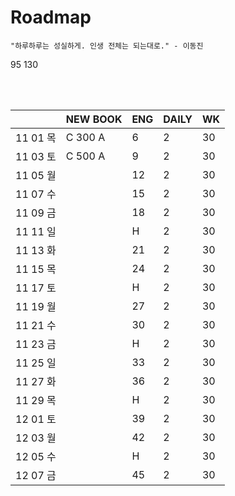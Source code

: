 # Roadmap

```
"하루하루는 성실하게. 인생 전체는 되는대로." - 이동진
```

95 130

<br><br>

|          | NEW BOOK | ENG  | DAILY | WK   |
| -------- | -------- | ---- | ----- | ---- |
| 11 01 목 | C 300 A  | 6    | 2     | 30   |
| 11 03 토 | C 500 A  | 9    | 2     | 30   |
| 11 05 월 |          | 12   | 2     | 30   |
| 11 07 수 |          | 15   | 2     | 30   |
| 11 09 금 |          | 18   | 2     | 30   |
| 11 11 일 |          | H    | 2     | 30   |
| 11 13 화 |          | 21   | 2     | 30   |
| 11 15 목 |          | 24   | 2     | 30   |
| 11 17 토 |          | H    | 2     | 30   |
| 11 19 월 |          | 27   | 2     | 30   |
| 11 21 수 |          | 30   | 2     | 30   |
| 11 23 금 |          | H    | 2     | 30   |
| 11 25 일 |          | 33   | 2     | 30   |
| 11 27 화 |          | 36   | 2     | 30   |
| 11 29 목 |          | H    | 2     | 30   |
| 12 01 토 |          | 39   | 2     | 30   |
| 12 03 월 |          | 42   | 2     | 30   |
| 12 05 수 |          | H    | 2     | 30   |
| 12 07 금 |          | 45   | 2     | 30   |

<br><br>


